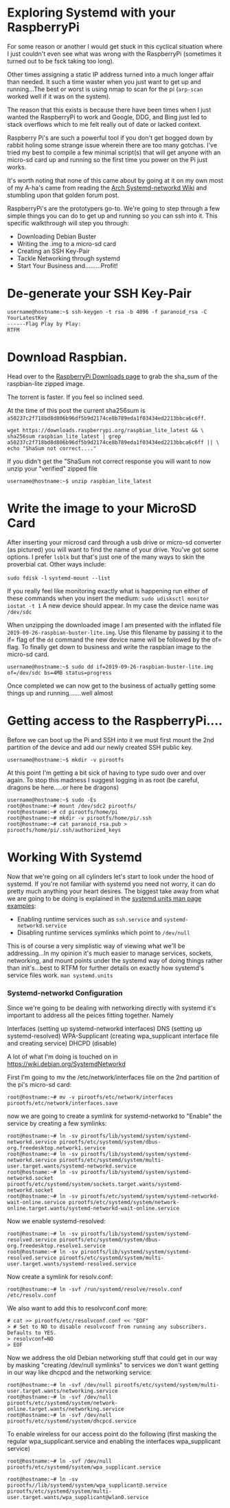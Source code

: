 # Exploring Systemd with your RaspberryPi 

For some reason or another I would get stuck in this cyclical situation where I just couldn't even see what was wrong with the RaspberryPi (sometimes it turned out to be fsck taking too long).  

Other times assigning a static IP address turned into a much longer affair than needed.  It such a time waster when you just want to get up and running...The best or worst is using nmap to scan for the pi (`arp-scan` worked well if it was on the system). 

The reason that this exists is because there have been times when I just wanted the RaspberryPi to work and Google, DDG, and Bing just led to stack overflows which to me felt really out of date or lacked context.  

Raspberry Pi's are such a powerful tool if you don't get bogged down  by rabbit holing some strange issue wherein there are too many gotchas.  I've tried my best to compile a few minimal script(s) that will get anyone with an micro-sd card up and running so the first time you power on the Pi just works.

It's worth noting that none of this came about by going at it on my own most of my A-ha's came from reading the [Arch Systemd-networkd Wiki](https://wiki.archlinux.org/index.php/Systemd-networkd) and stumbling upon that golden forum post. 


RaspberryPi's are the prototypers go-to.  We're going to step through a few simple things you can do to get up and running so you can ssh into it.  This specific walkthrough will step you through:
  
- Downloading Debian Buster
- Writing the .img to a micro-sd card
- Creating an SSH Key-Pair
- Tackle Networking through systemd
- Start Your Business and.........Profit!


# De-generate your SSH Key-Pair
    username@hostname:~$ ssh-keygen -t rsa -b 4096 -f paranoid_rsa -C YourLatestKey
    ------Flag Play by Play:
    RTFM
    
# Download Raspbian.
Head over to the [RaspberryPi Downloads page](https://www.raspberrypi.org/downloads/raspbian/) to grab the sha_sum of the raspbian-lite zipped image.

The torrent is faster.  If you feel so inclined seed.

At the time of this post the current sha256sum is `a50237c2f718bd8d806b96df5b9d2174ce8b789eda1f03434ed2213bbca6c6ff`.

    wget https://downloads.raspberrypi.org/raspbian_lite_latest && \
    sha256sum raspbian_lite_latest | grep a50237c2f718bd8d806b96df5b9d2174ce8b789eda1f03434ed2213bbca6c6ff || \
    echo "ShaSum not correct...."

If you didn't get the "ShaSum not correct response you will want to now unzip your "verified" zipped file 

    username@hostname:~$ unzip raspbian_lite_latest
    
# Write the image to your MicroSD Card

After inserting your microsd card through a usb drive or micro-sd converter (as pictured) you will want to find the name of your drive.  You've got some options.  I prefer `lsblk` but that's just one of the many ways to skin the proverbial cat.  Other ways include:

 `sudo fdisk -l`
 `systemd-mount --list`
 
 If you really feel like monitoring exactly what is happening run either of these commands when you insert the medium:
 `sudo udisksctl monitor`
 `iostat -t 1`
 A new device should appear.  In my case the device name was `/dev/sdc` 
 
 When unzipping the downloaded image I am presented with the inflated file `2019-09-26-raspbian-buster-lite.img`.  Use this filename by passing it to the if= flag of the `dd` command the new device name will be followed by the of= flag.  To finally get down to business and write the raspbian image to the micro-sd card.
 
    username@hostname:~$ sudo dd if=2019-09-26-raspbian-buster-lite.img of=/dev/sdc bs=4MB status=progress

Once completed we can now get to the business of actually getting some things up and running.......well almost

# Getting access to the RaspberryPi....

Before we can boot up the Pi and SSH into it we must first mount the 2nd partition of the device and add our newly created SSH public key.

    username@hostname:~$ mkdir -v pirootfs
    
At this point I'm getting a bit sick of having to type sudo over and over again.  To stop this madness I suggest logging in as root (be careful, dragons be here.....or here be dragons)

    username@hostname:~$ sudo -Es
    root@hostname:~# mount /dev/sdc2 pirootfs/
    root@hostname:~# cd pirootfs/home/pi
    root@hostname:~# mkdir -v pirootfs/home/pi/.ssh
    root@hostname:~# cat paranoid_rsa.pub > pirootfs/home/pi/.ssh/authorized_keys

# Working With Systemd
Now that we're going on all cylinders let's start to look under the hood of systemd.  If you're not familiar with systemd you need not worry, it can do pretty much anything your heart desires.  The biggest take away from what we are going to be doing is explained in the [systemd.units man page examples](https://manpages.debian.org/buster/systemd/systemd.unit.5.en.html#EXAMPLES):

- Enabling runtime services such as `ssh.service` and `systemd-networkd.service`  
- Disabling runtime services symlinks which point to `/dev/null`

This is of course a very simplistic way of viewing what we'll be addressing...In my opinion it's much easier to manage services, sockets, networking, and mount points under the systemd way of doing things rather than init's...best to RTFM for further details on exactly how systemd's service files work.  `man systemd.units`



### Systemd-networkd Configuration

Since we're going to be dealing with networking directly with systemd it's important to address all the peices fitting together.  Namely

Interfaces (setting up systemd-networkd interfaces)
DNS (setting up systemd-resolved)
WPA-Supplicant (creating wpa_supplicant interface file and creating service)
DHCPD (disable)

A lot of what I'm doing is touched on in https://wiki.debian.org/SystemdNetworkd

First I'm going to mv the /etc/network/interfaces file on the 2nd partition of the pi's micro-sd card:

    root@hostname:~# mv -v pirootfs/etc/network/interfaces pirootfs/etc/network/interfaces.save

now we are going to create a symlink for systemd-networkd to "Enable"  the service by creating a few symlinks:

    root@hostname:~# ln -sv pirootfs/lib/systemd/system/systemd-networkd.service pirootfs/etc/systemd/system/dbus-org.freedesktop.network1.service
    root@hostname:~# ln -sv pirootfs/lib/systemd/system/systemd-networkd.service pirootfs/etc/systemd/system/multi-user.target.wants/systemd-networkd.service
    root@hostname:~# ln -sv pirootfs/lib/systemd/system/systemd-networkd.socket pirootfs/etc/systemd/system/sockets.target.wants/systemd-networkd.socket
    root@hostname:~# ln -sv pirootfs/etc/systemd/system/systemd-networkd-wait-online.service pirootfs/etc/systemd/system/network-online.target.wants/systemd-networkd-wait-online.service

Now we enable systemd-resolved:

    root@hostname:~# ln -sv pirootfs/lib/systemd/system/systemd-resolved.service pirootfs/etc/systemd/system/dbus-org.freedesktop.resolve1.service
    root@hostname:~# ln -sv pirootfs/lib/systemd/system/systemd-resolved.service pirootfs/etc/systemd/system/multi-user.target.wants/systemd-resolved.service

Now create a symlink for resolv.conf:

    root@hostname:~# ln -svf /run/systemd/resolve/resolv.conf /etc/resolv.conf

We also want   to add this to resolvconf.conf more:

    # cat >> pirootfs/etc/resolvconf.conf << "EOF"
    > # Set to NO to disable resolvconf from running any subscribers. Defaults to YES.
    > resolvconf=NO
    > EOF
    
Now we address the old Debian networking stuff that could get in our way by masking "creating /dev/null symlinks" to services we don't want getting in our way like dhcpcd and the  networking service:

    root@hostname:~# ln -svf /dev/null pirootfs/etc/systemd/system/multi-user.target.wants/networking.service
    root@hostname:~# ln -svf /dev/null pirootfs/etc/systemd/system/network-online.target.wants/networking.service
    root@hostname:~# ln -svf /dev/null  pirootfs/etc/systemd/system/dhcpcd.service

To enable  wireless for our  access point  do the following (first masking  the regular wpa_supplicant.service and enabling the interfaces wpa_supplicant service)

    root@hostname:~# ln -svf /dev/null pirootfs/etc/systemd/system/wpa_supplicant.service

    root@hostname:~# ln -sv pirootfs//lib/systemd/system/wpa_supplicant@.service pirootfs/etc/systemd/system/multi-user.target.wants/wpa_supplicant@wlan0.service

